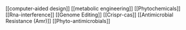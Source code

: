 [[computer-aided design]]
[[metabolic engineering]]
[[Phytochemicals]]
[[Rna-interference]]
[[Genome Editing]]
[[Crispr-cas]]
[[Antimicrobial Resistance (Amr)]]
[[Phyto-antimicrobials]]
